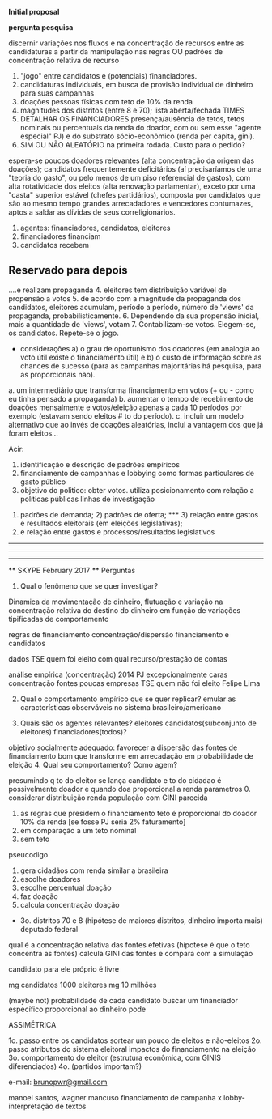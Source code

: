  **Initial proposal**

 **pergunta pesquisa**

 discernir variações nos fluxos e na concentração de recursos entre as candidaturas a partir da manipulação nas regras
 OU
 padrões de concentração relativa de recurso

 1. "jogo" entre candidatos e (potenciais) financiadores.
 2. candidaturas individuais, em busca de provisão individual de dinheiro para suas campanhas
 3. doações pessoas físicas com teto de 10% da renda
 4. magnitudes dos distritos (entre 8 e 70); lista aberta/fechada TIMES
 5. DETALHAR OS FINANCIADORES
 presença/ausência de tetos, tetos nominais ou percentuais da renda do doador, com ou sem esse "agente especial" PJ)
 e do substrato sócio-econômico (renda per capita, gini).
6. SIM OU NÃO ALEATÓRIO na primeira rodada. Custo para o pedido?

espera-se
poucos doadores relevantes (alta concentração da origem das doações);
candidatos frequentemente deficitários (aí precisaríamos de uma "teoria do gasto", ou pelo menos de um piso referencial
de gastos),
com alta rotatividade dos eleitos (alta renovação parlamentar),
exceto por uma "casta" superior estável (chefes partidários), composta por candidatos que são ao mesmo tempo grandes
arrecadadores e vencedores contumazes, aptos a saldar as dívidas de seus correligionários.

1. agentes: financiadores, candidatos, eleitores
2. financiadores financiam
3. candidatos recebem

## Reservado para depois

....e realizam propaganda
4. eleitores tem distribuição variável de propensão a votos
5. de acordo com a magnitude da propaganda dos candidatos, eleitores acumulam, período a período, número de
'views' da propaganda, probabilisticamente.
6. Dependendo da sua propensão inicial, mais a quantidade de 'views', votam
7. Contabilizam-se votos. Elegem-se, os candidatos.
Repete-se o jogo.


+ considerações
a) o grau de oportunismo dos doadores (em analogia ao voto útil existe o financiamento útil) e 
b) o custo de informação sobre as chances de sucesso (para as campanhas majoritárias há  pesquisa, para as
proporcionais não).

a. um intermediário que transforma financiamento em votos (+ ou - como eu tinha pensado a propaganda)
b. aumentar o tempo de recebimento de doações mensalmente e votos/eleição apenas a cada 10 períodos por exemplo
(estavam sendo eleitos # to do período).
c. incluir um modelo alternativo que ao invés de doações aleatórias, inclui a vantagem dos que já foram eleitos...

Acir:
1. identificação e descrição de padrões empíricos
2. financiamento de campanhas e lobbying como formas particulares de gasto público
3. objetivo do politico: obter votos. utiliza posicionamento com relação a políticas públicas
linhas de investigação
1) padrões de demanda; 2) padrões de oferta;
*** 3) relação entre gastos e resultados eleitorais (em eleições legislativas);
4) e relação entre gastos e processos/resultados legislativos

***********************************************************************************************************************
***********************************************************************************************************************
***********************************************************************************************************************

** SKYPE February 2017 **
Perguntas
1. Qual o fenômeno que se quer investigar?

Dinamica da movimentação de dinheiro, flutuação e variação na concentração relativa do destino do dinheiro em função de
variações tipificadas de comportamento

regras de financiamento
concentração/dispersão financiamento e candidatos

dados TSE quem foi eleito com qual recurso/prestação de contas

análise empírica (concentração) 2014 PJ excepcionalmente caras concentração fontes poucas empresas
TSE quem não foi eleito
Felipe Lima

2. Qual o comportamento empírico que se quer replicar?
emular as características observáveis no sistema brasileiro/americano

3. Quais são os agentes relevantes?
eleitores candidatos(subconjunto de eleitores) financiadores(todos)?

objetivo socialmente adequado: favorecer a dispersão das fontes de financiamento
bom que transforme em arrecadação em probabilidade de eleição
4. Qual seu comportamento? Como agem?

presumindo q to do eleitor se lança candidato e to do cidadao é possivelmente doador e quando doa proporcional a renda
parametros
0. considerar distribuição renda população com GINI parecida
1. as regras que presidem o financiamento teto é proporcional do doador 10% da renda [se fosse PJ seria 2% faturamento]
2. em comparação a um teto nominal
3. sem teto

pseucodigo
1. gera cidadãos com renda similar a brasileira
2. escolhe doadores
3. escolhe percentual doação
4. faz doação
5. calcula concentração doação

* 3o. distritos 70 e 8 (hipótese de maiores distritos, dinheiro importa mais) deputado federal

qual é a concentração relativa das fontes efetivas (hipotese é que o teto concentra as fontes)
calcula GINI das fontes e compara com a simulação

candidato para ele próprio é livre

mg candidatos 1000
eleitores mg 10 milhões

(maybe not) probabilidade de cada candidato buscar um financiador específico proporcional ao dinheiro pode

ASSIMÉTRICA

1o. passo entre os candidatos sortear um pouco de eleitos e não-eleitos
2o. passo atributos do sistema eleitoral
impactos do financiamento na eleição
3o. comportamento do eleitor (estrutura econômica, com GINIS diferenciados)
4o. (partidos importam?)

e-mail: brunopwr@gmail.com

manoel santos, wagner mancuso
financiamento de campanha x lobby-interpretação de textos
